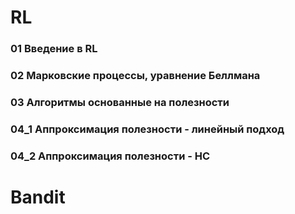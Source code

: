 # RL
### 01 Введение в RL
### 02 Марковские процессы, уравнение Беллмана
### 03 Алгоритмы основанные на полезности
### 04_1 Аппроксимация полезности - линейный подход
### 04_2 Аппроксимация полезности - НС


# Bandit

